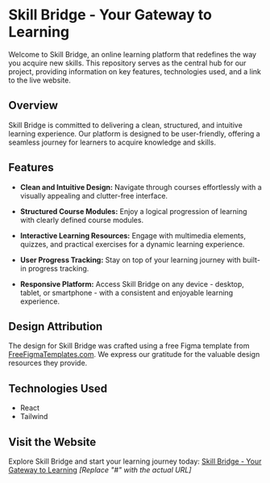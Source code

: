 # Skill Bridge - Your Gateway to Learning

Welcome to Skill Bridge, an online learning platform that redefines the way you acquire new skills. This repository serves as the central hub for our project, providing information on key features, technologies used, and a link to the live website.

## Overview

Skill Bridge is committed to delivering a clean, structured, and intuitive learning experience. Our platform is designed to be user-friendly, offering a seamless journey for learners to acquire knowledge and skills.

## Features

- **Clean and Intuitive Design:** Navigate through courses effortlessly with a visually appealing and clutter-free interface.
  
- **Structured Course Modules:** Enjoy a logical progression of learning with clearly defined course modules.

- **Interactive Learning Resources:** Engage with multimedia elements, quizzes, and practical exercises for a dynamic learning experience.

- **User Progress Tracking:** Stay on top of your learning journey with built-in progress tracking.

- **Responsive Platform:** Access Skill Bridge on any device - desktop, tablet, or smartphone - with a consistent and enjoyable learning experience.

## Design Attribution

The design for Skill Bridge was crafted using a free Figma template from [FreeFigmaTemplates.com](https://freefigmatemplates.com). We express our gratitude for the valuable design resources they provide.

## Technologies Used

- React
- Tailwind

## Visit the Website

Explore Skill Bridge and start your learning journey today: [Skill Bridge - Your Gateway to Learning](#) *[Replace "#" with the actual URL]*
